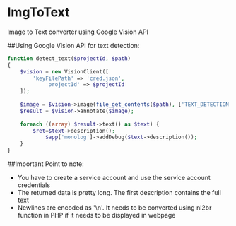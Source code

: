 # ImgToText
Image to Text converter using Google Vision API

##Using Google Vision API for text detection:

```php
function detect_text($projectId, $path)
{
    $vision = new VisionClient([
		'keyFilePath' => 'cred.json',
        	'projectId' => $projectId
    ]);
    
    $image = $vision->image(file_get_contents($path), ['TEXT_DETECTION']);
    $result = $vision->annotate($image);
    
    foreach ((array) $result->text() as $text) {
		$ret=$text->description();
        	$app['monolog']->addDebug($text->description());
    }
}
```

##Important Point to note:

* You have to create a service account and use the service account credentials
* The returned data is pretty long. The first description contains the full text
* Newlines are encoded as '\n'. It needs to be converted using nl2br function in PHP if it needs to be displayed in webpage
